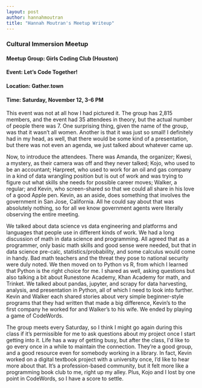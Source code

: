 ```yaml
---
layout: post
author: hannahmoutran
title: "Hannah Moutran's Meetup Writeup"
---
```


### Cultural Immersion Meetup 
#### Meetup Group: Girls Coding Club (Houston)
#### Event: Let’s Code Together! 
#### Location: Gather.town
#### Time: Saturday, November 12, 3-6 PM 

This event was not at all how I had pictured it.  The group has 2,815 members, and the event had 35 attendees in theory, but the actual number of people there was 7.  One surprising thing, given the name of the group, was that it wasn’t all women. Another is that it was just so small!  I definitely had in my head, as well, that there would be some kind of a presentation, but there was not even an agenda, we just talked about whatever came up. 
	
Now, to introduce the attendees.  There was Amanda, the organizer; Kwesi, a mystery, as their camera was off and they never talked; Kojo, who used to be an accountant; Harpreet, who used to work for an oil and gas company in a kind of data wrangling position but is out of work and was trying to figure out what skills she needs for possible career moves; Walker, a regular; and Kevin, who screen-shared so that we could all share in his love of a good Apple pen.  Kevin, as an aside, does something that involves the government in San Jose, California.  All he could say about that was absolutely nothing, so for all we know government agents were literally observing the entire meeting.  
  
We talked about data science vs data engineering and platforms and languages that people use in different kinds of work.  We had a long discussion of math in data science and programming.  All agreed that as a programmer, only basic math skills and good sense were needed, but that in data science pre-calc, statistics/probability, and some calculus would come in handy.  Bad math teachers and the threat they pose to national security were duly noted.  We then moved on to Python vs R, from which I learned that Python is the right choice for me.  I shared as well, asking questions but also talking a bit about Runestone Academy, Khan Academy for math, and Trinket.  We talked about pandas, jupyter, and scrapy for data harvesting, analysis, and presentation in Python, all of which I need to look into further.  Kevin and Walker each shared stories about very simple beginner-style programs that they had written that made a big difference, Kevin’s to the first company he worked for and Walker’s to his wife.  We ended by playing a game of CodeWords.  
  
The group meets every Saturday, so I think I might go again during this class if it’s permissible for me to ask questions about my project once I start getting into it.  Life has a way of getting busy, but after the class, I'd like to go every once in a while to maintain the connection.  They’re a good group, and a good resource even for somebody working in a library.  In fact, Kevin worked on a digital textbook project with a university once, I’d like to hear more about that.  It’s a profession-based community, but it felt more like a programming book club to me, right up my alley. Plus, Kojo and I lost by one point in CodeWords, so I have a score to settle.  
